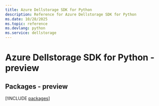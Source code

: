 ```yaml
---
title: Azure Dellstorage SDK for Python
description: Reference for Azure Dellstorage SDK for Python
ms.date: 10/28/2025
ms.topic: reference
ms.devlang: python
ms.service: dellstorage
---
```

# Azure Dellstorage SDK for Python - preview
## Packages - preview
[!INCLUDE [packages](dellstorage-index.md)]